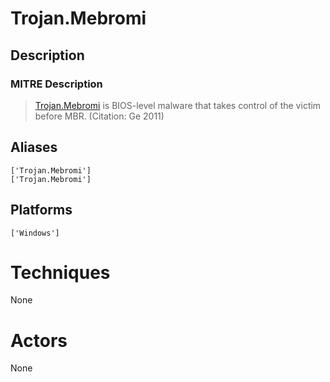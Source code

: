 
# Trojan.Mebromi

## Description

### MITRE Description

> [Trojan.Mebromi](https://attack.mitre.org/software/S0001) is BIOS-level malware that takes control of the victim before MBR. (Citation: Ge 2011)

## Aliases

```
['Trojan.Mebromi']
['Trojan.Mebromi']
```

## Platforms

```
['Windows']
```

# Techniques

None

# Actors

None
